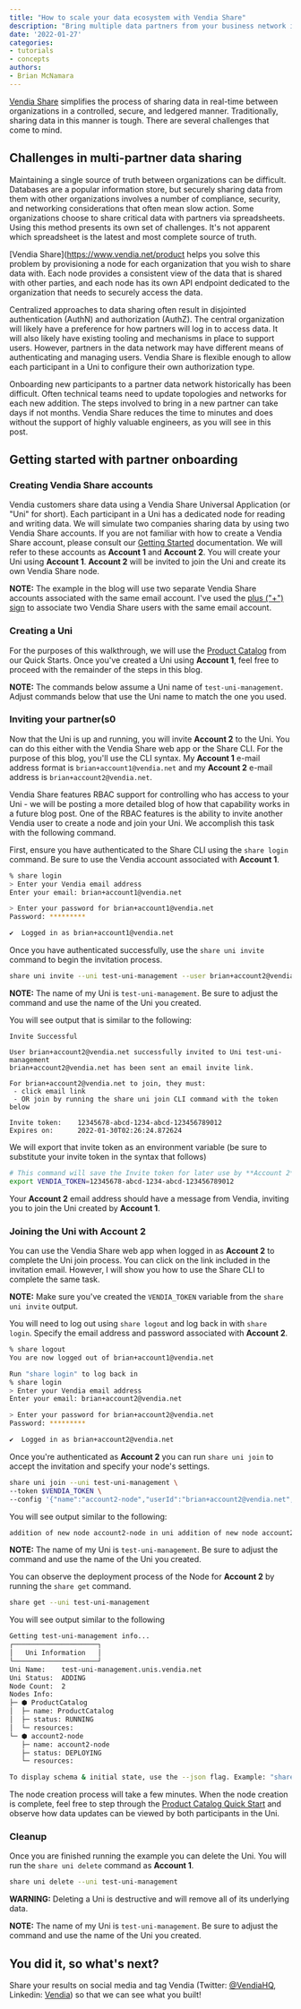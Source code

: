 ```yaml
---
title: "How to scale your data ecosystem with Vendia Share"
description: "Bring multiple data partners from your business network into a controlled, compliant real-time data sharing platform in just minutes with this tutorial from the Solution Architecture team."
date: '2022-01-27'
categories:
- tutorials
- concepts
authors:
- Brian McNamara
---
```


[Vendia Share](https://www.vendia.net/product) simplifies the process of sharing data in real-time between organizations in a controlled, secure, and ledgered manner. Traditionally, sharing data in this manner is tough. There are several challenges that come to mind.

## Challenges in multi-partner data sharing

Maintaining a single source of truth between organizations can be difficult. Databases are a popular information store, but securely sharing data from them with other organizations involves a number of compliance, security, and networking considerations that often mean slow action. Some organizations choose to share critical data with partners via spreadsheets. Using this method presents its own set of challenges. It's not apparent which spreadsheet is the latest and most complete source of truth.

[Vendia Share](https://www.vendia.net/product helps you solve this problem by provisioning a node for each organization that you wish to share data with. Each node provides a consistent view of the data that is shared with other parties, and each node has its own API endpoint dedicated to the organization that needs to securely access the data.

Centralized approaches to data sharing often result in disjointed authentication (AuthN) and authorization (AuthZ). The central organization will likely have a preference for how partners will log in to access data. It will also likely have existing tooling and mechanisms in place to support users. However, partners in the data network may have different means of authenticating and managing users. Vendia Share is flexible enough to allow each participant in a Uni to configure their own authorization type.

Onboarding new participants to a partner data network historically has been difficult. Often technical teams need to update topologies and networks for each new addition. The steps involved to bring in a new partner can take days if not months. Vendia Share reduces the time to minutes and does without the support of highly valuable engineers, as you will see in this post.

## Getting started with partner onboarding

### Creating Vendia Share accounts

Vendia customers share data using a Vendia Share Universal Application (or "Uni" for short). Each participant in a Uni has a dedicated node for reading and writing data. We will simulate two companies sharing data by using two Vendia Share accounts. If you are not familiar with how to create a Vendia Share account, please consult our [Getting Started](https://www.vendia.net/blog/getting-started-with-vendia-share#creating-an-account) documentation. We will refer to these accounts as **Account 1** and **Account 2**. You will create your Uni using **Account 1**. **Account 2** will be invited to join the Uni and create its own Vendia Share node. 

**NOTE:** The example in the blog will use two separate Vendia Share accounts associated with the same email account. I've used the [plus ("+") sign](https://gmail.googleblog.com/2008/03/2-hidden-ways-to-get-more-from-your.html) to associate two Vendia Share users with the same email account.

### Creating a Uni

For the purposes of this walkthrough, we will use the [Product Catalog](https://www.vendia.net/docs/share/quickstart/simple-product-catalog) from our Quick Starts. Once you've created a Uni using **Account 1**, feel free to proceed with the remainder of the steps in this blog.

**NOTE:** The commands below assume a Uni name of `test-uni-management`. Adjust commands below that use the Uni name to match the one you used.

### Inviting your partner(s0

Now that the Uni is up and running, you will invite **Account 2** to the Uni. You can do this either with the Vendia Share web app or the Share CLI. For the purpose of this blog, you'll use the CLI syntax. My **Account 1** e-mail address format is `brian+account1@vendia.net` and my **Account 2** e-mail address is `brian+account2@vendia.net`. 

Vendia Share features RBAC support for controlling who has access to your Uni - we will be posting a more detailed blog of how that capability works in a future blog post. One of the RBAC features is the ability to invite another Vendia user to create a node and join your Uni. We accomplish this task with the following command.

First, ensure you have authenticated to the Share CLI using the `share login` command. Be sure to use the Vendia account associated with **Account 1**.

```bash
% share login
> Enter your Vendia email address
Enter your email: brian+account1@vendia.net

> Enter your password for brian+account1@vendia.net
Password: *********

✔  Logged in as brian+account1@vendia.net

```

Once you have authenticated successfully, use the `share uni invite` command to begin the invitation process.

```bash
share uni invite --uni test-uni-management --user brian+account2@vendia.net
```

**NOTE:** The name of my Uni is `test-uni-management`. Be sure to adjust the command and use the name of the Uni you created.

You will see output that is similar to the following:

```
Invite Successful

User brian+account2@vendia.net successfully invited to Uni test-uni-management
brian+account2@vendia.net has been sent an email invite link.

For brian+account2@vendia.net to join, they must:
 - click email link
 - OR join by running the share uni join CLI command with the token below

Invite token:    12345678-abcd-1234-abcd-123456789012
Expires on:      2022-01-30T02:26:24.872624
```

We will export that invite token as an environment variable (be sure to substitute your invite token in the syntax that follows)

```bash
# This command will save the Invite token for later use by **Account 2**
export VENDIA_TOKEN=12345678-abcd-1234-abcd-123456789012
```

Your **Account 2** email address should have a message from Vendia, inviting you to join the Uni created by **Account 1**.

### Joining the Uni with Account 2

You can use the Vendia Share web app when logged in as **Account 2** to complete the Uni join process. You can click on the link included in the invitation email. However, I will show you how to use the Share CLI to complete the same task.

**NOTE:** Make sure you've created the `VENDIA_TOKEN` variable from the `share uni invite` output.

You will need to log out using `share logout` and log back in with `share login`. Specify the email address and password associated with **Account 2**.

```bash
% share logout
You are now logged out of brian+account1@vendia.net

Run "share login" to log back in
% share login
> Enter your Vendia email address
Enter your email: brian+account2@vendia.net

> Enter your password for brian+account2@vendia.net
Password: *********

✔  Logged in as brian+account2@vendia.net
```

Once you're authenticated as **Account 2** you can run `share uni join` to accept the invitation and specify your node's settings.

```bash
share uni join --uni test-uni-management \
--token $VENDIA_TOKEN \
--config '{"name":"account2-node","userId":"brian+account2@vendia.net", "region":"us-west-2", "settings": {"apiSettings": {"auth": {"authorizerType": "API_KEY"}}}}'
```

You will see output similar to the following:

```bash
addition of new node account2-node in uni addition of new node account2-node in uni test-uni-management.unis.vendia.net is now in progress
```

**NOTE:** The name of my Uni is `test-uni-management`. Be sure to adjust the command and use the name of the Uni you created.

You can observe the deployment process of the Node for **Account 2** by running the `share get` command.

```bash
share get --uni test-uni-management
```

You will see output similar to the following

```bash
Getting test-uni-management info...
┌─────────────────────┐
│   Uni Information   │
└─────────────────────┘
Uni Name:    test-uni-management.unis.vendia.net
Uni Status:  ADDING
Node Count:  2
Nodes Info:
├─ ⬢ ProductCatalog
│  ├─ name: ProductCatalog
│  ├─ status: RUNNING
│  └─ resources:
└─ ⬢ account2-node
   ├─ name: account2-node
   ├─ status: DEPLOYING
   └─ resources:

To display schema & initial state, use the --json flag. Example: "share get test-uni-management.unis.vendia.net --json"
```

The node creation process will take a few minutes. When the node creation is complete, feel free to step through the [Product Catalog Quick Start](https://www.vendia.net/docs/share/quickstart/simple-product-catalog#step-3---query-catalog-data) and observe how data updates can be viewed by both participants in the Uni.

### Cleanup

Once you are finished running the example you can delete the Uni. You will run the `share uni delete` command as **Account 1**.

```bash
share uni delete --uni test-uni-management
```

**WARNING:** Deleting a Uni is destructive and will remove all of its underlying data.

**NOTE:** The name of my Uni is `test-uni-management`. Be sure to adjust the command and use the name of the Uni you created.

## You did it, so what's next?

Share your results on social media and tag Vendia (Twitter: [@VendiaHQ](https://twitter.com/VendiaHQ), Linkedin: [Vendia](https://www.linkedin.com/company/vendiahq/)) so that we can see what you built!
